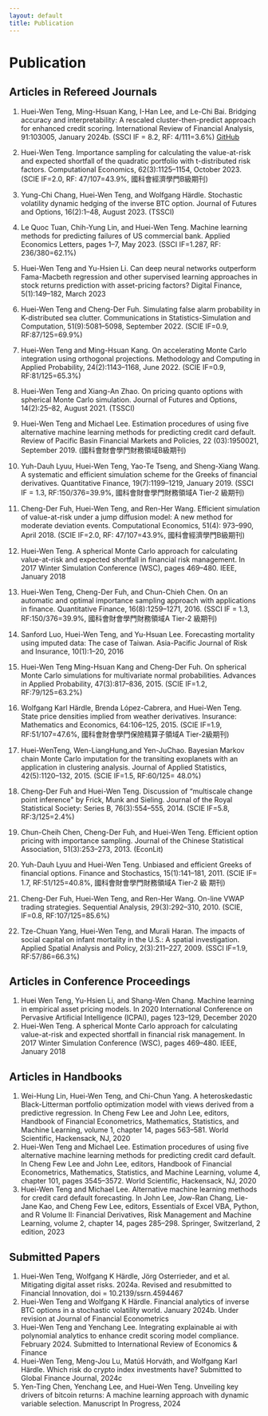 ```yaml
--- 
layout: default 
title: Publication
--- 
```


# Publication


## Articles in Refereed Journals

1. Huei-Wen Teng, Ming-Hsuan Kang, I-Han Lee, and Le-Chi Bai. Bridging accuracy and interpretability: A rescaled cluster-then-predict approach for enhanced credit scoring. International Review of Financial Analysis, 91:103005, January 2024b. (SSCI IF = 8.2, RF: 4/111=3.6%) [GitHub](https://github.com/venteng/teng2024bridging)
2. Huei-Wen Teng. Importance sampling for calculating the value-at-risk and expected shortfall of the quadratic portfolio with t-distributed risk factors. Computational Economics, 62(3):1125–1154, October 2023. (SCIE IF=2.0, RF: 47/107=43.9%, 國科會經濟學門B級期刊)
3. Yung-Chi Chang, Huei-Wen Teng, and Wolfgang Härdle. Stochastic volatility dynamic hedging of the inverse BTC option. Journal of Futures and Options, 16(2):1–48, August 2023. (TSSCI)
4. Le Quoc Tuan, Chih-Yung Lin, and Huei-Wen Teng. Machine learning methods for predicting failures of US commercial bank. Applied Economics Letters, pages 1–7, May 2023. (SSCI IF=1.287, RF: 236/380=62.1%)
5. Huei-Wen Teng and Yu-Hsien Li. Can deep neural networks outperform Fama-Macbeth regression and other supervised learning approaches in stock returns prediction with asset-pricing factors? Digital Finance, 5(1):149–182, March 2023
6. Huei-Wen Teng and Cheng-Der Fuh. Simulating false alarm probability in K-distributed sea clutter. Communications in Statistics-Simulation and Computation, 51(9):5081–5098, September 2022. (SCIE IF=0.9, RF:87/125=69.9%)
7. Huei-Wen Teng and Ming-Hsuan Kang. On accelerating Monte Carlo integration using orthogonal projections. Methodology and Computing in Applied Probability, 24(2):1143–1168, June 2022. (SCIE IF=0.9, RF:81/125=65.3%)
8. Huei-Wen Teng and Xiang-An Zhao. On pricing quanto options with spherical Monte Carlo simulation. Journal of Futures and Options, 14(2):25–82, August 2021. (TSSCI)
9. Huei-Wen Teng and Michael Lee. Estimation procedures of using five alternative machine learning methods for predicting credit card default. Review of Pacific Basin Financial Markets and Policies, 22 (03):1950021, September 2019. (國科會財會學門財務領域B級期刊)
10. Yuh-Dauh Lyuu, Huei-Wen Teng, Yao-Te Tseng, and Sheng-Xiang Wang. A systematic and efficient simulation scheme for the Greeks of financial derivatives. Quantitative Finance, 19(7):1199–1219, January 2019. (SSCI IF = 1.3, RF:150/376=39.9%, 國科會財會學門財務領域A Tier-2 級期刊)
11. Cheng-Der Fuh, Huei-Wen Teng, and Ren-Her Wang. Efficient simulation of value-at-risk under a jump diffusion model: A new method for moderate deviation events. Computational Economics, 51(4): 973–990, April 2018. (SCIE IF=2.0, RF: 47/107=43.9%, 國科會經濟學門B級期刊)
12. Huei-Wen Teng. A spherical Monte Carlo approach for calculating value-at-risk and expected shortfall in financial risk management. In 2017 Winter Simulation Conference (WSC), pages 469–480. IEEE, January 2018

13. Huei-Wen Teng, Cheng-Der Fuh, and Chun-Chieh Chen. On an automatic and optimal importance sampling approach with applications in finance. Quantitative Finance, 16(8):1259–1271, 2016. (SSCI IF = 1.3, RF:150/376=39.9%, 國科會財會學門財務領域A Tier-2 級期刊)
14. Sanford Luo, Huei-Wen Teng, and Yu-Hsuan Lee. Forecasting mortality using imputed data: The case of Taiwan. Asia-Pacific Journal of Risk and Insurance, 10(1):1–20, 2016
15. Huei-Wen Teng Ming-Hsuan Kang and Cheng-Der Fuh. On spherical Monte Carlo simulations for multivariate normal probabilities. Advances in Applied Probability, 47(3):817–836, 2015. (SCIE IF=1.2, RF:79/125=63.2%)
16. Wolfgang Karl Härdle, Brenda López-Cabrera, and Huei-Wen Teng. State price densities implied from weather derivatives. Insurance: Mathematics and Economics, 64:106–125, 2015. (SCIE IF=1.9, RF:51/107=47.6%, 國科會財會學門保險精算子領域A Tier-2級期刊)
17. Huei-WenTeng, Wen-LiangHung,and Yen-JuChao. Bayesian Markov chain Monte Carlo imputation for the transiting exoplanets with an application in clustering analysis. Journal of Applied Statistics, 42(5):1120–132, 2015. (SCIE IF=1.5, RF:60/125= 48.0%)
18. Cheng-Der Fuh and Huei-Wen Teng. Discussion of “multiscale change point inference" by Frick, Munk and Sieling. Journal of the Royal Statistical Society: Series B, 76(3):554–555, 2014. (SCIE IF=5.8, RF:3/125=2.4%)
19. Chun-Cheih Chen, Cheng-Der Fuh, and Huei-Wen Teng. Efficient option pricing with importance sampling. Journal of the Chinese Statistical Association, 51(3):253–273, 2013. (EconLit)
20. Yuh-Dauh Lyuu and Huei-Wen Teng. Unbiased and efficient Greeks of financial options. Finance and Stochastics, 15(1):141–181, 2011. (SCIE IF= 1.7, RF:51/125=40.8%, 國科會財會學門財務領域A Tier-2 級 期刊)
21. Cheng-Der Fuh, Huei-Wen Teng, and Ren-Her Wang. On-line VWAP trading strategies. Sequential Analysis, 29(3):292–310, 2010. (SCIE, IF=0.8, RF:107/125=85.6%)
22. Tze-Chuan Yang, Huei-Wen Teng, and Murali Haran. The impacts of social capital on infant mortality in the U.S.: A spatial investigation. Applied Spatial Analysis and Policy, 2(3):211–227, 2009. (SSCI IF=1.9, RF:57/86=66.3%)


## Articles in Conference Proceedings
1. Huei Wen Teng, Yu-Hsien Li, and Shang-Wen Chang. Machine learning in empirical asset pricing models. In 2020 International Conference on Pervasive Artificial Intelligence (ICPAI), pages 123–129, December 2020
2. Huei-Wen Teng. A spherical Monte Carlo approach for calculating value-at-risk and expected shortfall in financial risk management. In 2017 Winter Simulation Conference (WSC), pages 469–480. IEEE, January 2018

## Articles in Handbooks

1. Wei-Hung Lin, Huei-Wen Teng, and Chi-Chun Yang. A heteroskedastic Black-Litterman portfolio optimization model with views derived from a predictive regression. In Cheng Few Lee and John Lee, editors, Handbook of Financial Econometrics, Mathematics, Statistics, and Machine Learning, volume 1, chapter 14, pages 563–581. World Scientific, Hackensack, NJ, 2020
2. Huei-Wen Teng and Michael Lee. Estimation procedures of using five alternative machine learning methods for predicting credit card default. In Cheng Few Lee and John Lee, editors, Handbook of Financial Econometrics, Mathematics, Statistics, and Machine Learning, volume 4, chapter 101, pages 3545–3572. World Scientific, Hackensack, NJ, 2020
3. Huei-Wen Teng and Michael Lee. Alternative machine learning methods for credit card default forecasting. In John Lee, Jow-Ran Chang, Lie-Jane Kao, and Cheng Few Lee, editors, Essentials of Excel VBA, Python, and R Volume II: Financial Derivatives, Risk Management and Machine Learning, volume 2, chapter 14, pages 285–298. Springer, Switzerland, 2 edition, 2023


## Submitted Papers

1. Huei-Wen Teng, Wolfgang K Härdle, Jörg Osterrieder, and et al. Mitigating digital asset risks. 2024a. Revised and resubmitted to Financial Innovation, doi = 10.2139/ssrn.4594467
2. Huei-Wen Teng and Wolfgang K Härdle. Financial analytics of inverse BTC options in a stochastic volatility world. January 2024b. Under revision at Journal of Financial Econometrics
3. Huei-Wen Teng and Yenchang Lee. Integrating explainable ai with polynomial analytics to enhance credit scoring model compliance. February 2024. Submitted to International Review of Economics & Finance
4. Huei-Wen Teng, Meng-Jou Lu, Matúš Horváth, and Wolfgang Karl Härdle. Which risk do crypto index investments have? Submitted to Global Finance Journal, 2024c
5. Yen-Ting Chen, Yenchang Lee, and Huei-Wen Teng. Unveiling key drivers of bitcoin returns: A machine learning approach with dynamic variable selection. Manuscript In Progress, 2024
